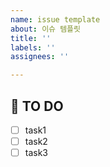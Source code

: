 ```yaml
---
name: issue template
about: 이슈 템플릿
title: ''
labels: ''
assignees: ''

---
```


## 🚩 TO DO
- [ ] task1
- [ ] task2
- [ ] task3

<!-- ISSUE 제목 형식: [FEATURE] 작업 주제 -->
